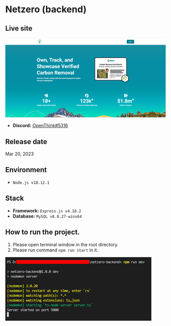 # Netzero (backend)

## Live site
[![Live site](readme_images/guide-site.png)](https://netzerocarbontoken.com)

- **Discord:** [OpenThink#5316](https://discord.gg/TtS7mtuD)

## Release date
Mar 20, 2023

## Environment
- `Node.js v18.12.1`

## Stack
- **Framework:** `Express.js v4.18.2`
- **Database:** `MySQL v8.0.27-winx64`

## How to run the project.
1. Please open terminal window in the root directory.
2. Please run command `npm run start` in it.

![guide-terminal](readme_images/guide-terminal.png)